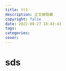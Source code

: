 ```yaml
---
title: tt1
description: 正文被隐藏
copyright: false
date: 2022-08-27 18:43:43
tags:
categories:
cover: 
---
```

# sds
